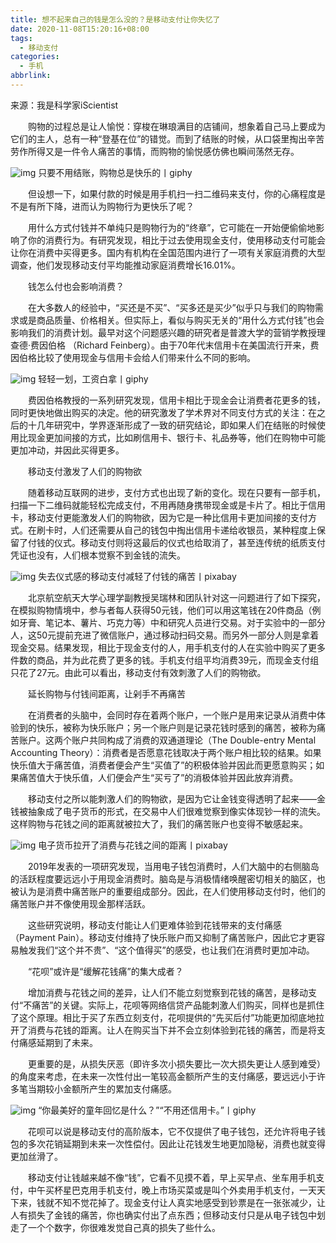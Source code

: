 ```yaml
---
title: 想不起来自己的钱是怎么没的？是移动支付让你失忆了
date: 2020-11-08T15:20:16+08:00
tags:
  - 移动支付
categories:
  - 手机
abbrlink:
---
```


来源：我是科学家iScientist

　　购物的过程总是让人愉悦：穿梭在琳琅满目的店铺间，想象着自己马上要成为它们的主人，总有一种“登基在位”的错觉。而到了结账的时候，从口袋里掏出辛苦劳作所得又是一件令人痛苦的事情，而购物的愉悦感仿佛也瞬间荡然无存。

![img](https://cdn.jsdelivr.net/gh/yakeing/Documentation@main/Hexo/images/8668-kcaeqzx9965458.gif)
只要不用结账，购物总是快乐的丨giphy

　　但设想一下，如果付款的时候是用手机扫一扫二维码来支付，你的心痛程度是不是有所下降，进而认为购物行为更快乐了呢？

　　用什么方式付钱并不单纯只是购物行为的“终章”，它可能在一开始便偷偷地影响了你的消费行为。有研究发现，相比于过去使用现金支付，使用移动支付可能会让你在消费中买得更多。国内有机构在全国范围内进行了一项有关家庭消费的大型调查，他们发现移动支付平均能推动家庭消费增长16.01%。

　　钱怎么付也会影响消费？

　　在大多数人的经验中，“买还是不买”、“买多还是买少”似乎只与我们的购物需求或是商品质量、价格相关。但实际上，看似与购买无关的“用什么方式付钱”也会影响我们的消费计划。最早对这个问题感兴趣的研究者是普渡大学的营销学教授理查德·费因伯格 （Richard Feinberg）。由于70年代末信用卡在美国流行开来，费因伯格比较了使用现金与信用卡会给人们带来什么不同的影响。

![img](https://cdn.jsdelivr.net/gh/yakeing/Documentation@main/Hexo/images/3647-kcaeqzx9965660.gif)
轻轻一划，工资白拿丨giphy

　　费因伯格教授的一系列研究发现，信用卡相比于现金会让消费者花更多的钱，同时更快地做出购买的决定。他的研究激发了学术界对不同支付方式的关注：在之后的十几年研究中，学界逐渐形成了一致的研究结论，即如果人们在结账的时候使用比现金更加间接的方式，比如刷信用卡、银行卡、礼品券等，他们在购物中可能更加冲动，并因此买得更多。

　　移动支付激发了人们的购物欲

　　随着移动互联网的进步，支付方式也出现了新的变化。现在只要有一部手机，扫描一下二维码就能轻松完成支付，不用再随身携带现金或是卡片了。相比于信用卡，移动支付更能激发人们的购物欲，因为它是一种比信用卡更加间接的支付方式。在刷卡时，人们还需要从自己的钱包中掏出信用卡递给收银员，某种程度上保留了付钱的仪式。移动支付则将这最后的仪式也给取消了，甚至连传统的纸质支付凭证也没有，人们根本觉察不到金钱的流失。

![img](https://cdn.jsdelivr.net/gh/yakeing/Documentation@main/Hexo/images/7d66-kcaeqzx9965728.jpg)
失去仪式感的移动支付减轻了付钱的痛苦丨pixabay

　　北京航空航天大学心理学副教授吴瑞林和团队针对这一问题进行了如下探究，在模拟购物情境中，参与者每人获得50元钱，他们可以用这笔钱在20件商品（例如牙膏、笔记本、薯片、巧克力等）中和研究人员进行交易。对于实验中的一部分人，这50元提前充进了微信账户，通过移动扫码交易。而另外一部分人则是拿着现金交易。结果发现，相比于现金支付的人，用手机支付的人在实验中购买了更多件数的商品，并为此花费了更多的钱。手机支付组平均消费39元，而现金支付组只花了27元。由此可以看出，移动支付有效刺激了人们的购物欲。

　　延长购物与付钱间距离，让剁手不再痛苦

　　在消费者的头脑中，会同时存在着两个账户，一个账户是用来记录从消费中体验到的快乐，被称为快乐账户；另一个账户则是记录花钱时感到的痛苦，被称为痛苦账户。这两个账户共同构成了消费的双通道理论（The Double-entry Mental Accounting Theory）：消费者是否愿意花钱取决于两个账户相比较的结果。如果快乐值大于痛苦值，消费者便会产生“买值了”的积极体验并因此而更愿意购买；如果痛苦值大于快乐值，人们便会产生“买亏了”的消极体验并因此放弃消费。

　　移动支付之所以能刺激人们的购物欲，是因为它让金钱变得透明了起来——金钱被抽象成了电子货币的形式，在交易中人们很难觉察到像实体现钞一样的流失。这样购物与花钱之间的距离就被拉大了，我们的痛苦账户也变得不敏感起来。

![img](https://cdn.jsdelivr.net/gh/yakeing/Documentation@main/Hexo/images/3f8c-kcaeqzx9965793.jpg)
电子货币拉开了消费与花钱之间的距离丨pixabay

　　2019年发表的一项研究发现，当用电子钱包消费时，人们大脑中的右侧脑岛的活跃程度要远远小于用现金消费时。脑岛是与消极情绪唤醒密切相关的脑区，也被认为是消费中痛苦账户的重要组成部分。因此，在人们使用移动支付时，他们的痛苦账户并不像使用现金那样活跃。

　　这些研究说明，移动支付能让人们更难体验到花钱带来的支付痛感（Payment Pain）。移动支付维持了快乐账户而又抑制了痛苦账户，因此它才更容易触发我们“这个并不贵”、“这个值得买”的感受，也让我们在消费时更加冲动。

　　“花呗”或许是“缓解花钱痛”的集大成者？

　　增加消费与花钱之间的差异，让人们不能立刻觉察到花钱的痛苦，是移动支付“不痛苦”的关键。实际上，花呗等网络信贷产品能刺激人们购买，同样也是抓住了这个原理。相比于买了东西立刻支付，花呗提供的“先买后付”功能更加彻底地拉开了消费与花钱的距离。让人在购买当下并不会立刻体验到花钱的痛苦，而是将支付痛感延期到了未来。

　　更重要的是，从损失厌恶（即许多次小损失要比一次大损失更让人感到难受）的角度来考虑，在未来一次性付出一笔较高金额所产生的支付痛感，要远远小于许多笔当期较小金额所产生的累加支付痛感。

![img](https://cdn.jsdelivr.net/gh/yakeing/Documentation@main/Hexo/images/39bb-kcaeqzx9965869.gif)
“你最美好的童年回忆是什么？”“不用还信用卡。”丨giphy

　　花呗可以说是移动支付的高阶版本，它不仅提供了电子钱包，还允许将电子钱包的多次花销延期到未来一次性偿付。因此让花钱发生地更加隐秘，消费也就变得更加丝滑了。

　　移动支付让钱越来越不像“钱”，它看不见摸不着，早上买早点、坐车用手机支付，中午买杯星巴克用手机支付，晚上市场买菜或是叫个外卖用手机支付，一天天下来，钱就不知不觉花掉了。现金支付让人真实地感受到钞票是在一张张减少，让人有损失了金钱的痛苦，你也确实付出了点东西；但移动支付只是从电子钱包中划走了一个个数字，你很难发觉自己真的损失了些什么。